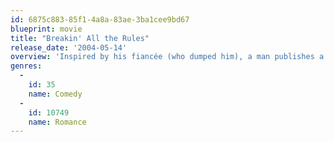 ```yaml
---
id: 6875c883-85f1-4a8a-83ae-3ba1cee9bd67
blueprint: movie
title: "Breakin' All the Rules"
release_date: '2004-05-14'
overview: 'Inspired by his fiancée (who dumped him), a man publishes a break-up handbook for men, becoming a bestselling author in the process.'
genres:
  -
    id: 35
    name: Comedy
  -
    id: 10749
    name: Romance
---
```

